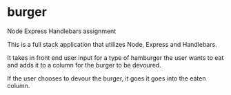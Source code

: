 # burger
Node Express Handlebars assignment

This is a full stack application that utilizes Node, Express and Handlebars.

It takes in front end user input for a type of hamburger the user wants to eat and adds it to a column for the burger to be devoured.

If the user chooses to devour the burger, it goes it goes into the eaten column.
